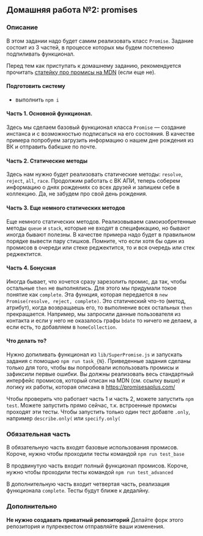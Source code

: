## Домашняя работа №2: promises
### Описание
В этом задании надо будет самим реализовать класс `Promise`. Задание состоит из 3 частей, в процессе которых мы будем постепенно подпиливать функционал.

Перед тем как приступать к домашнему заданию, рекомендуется прочитать [статейку про промисы на MDN](https://developer.mozilla.org/en/docs/Web/JavaScript/Reference/Global_Objects/Promise) (если еще не).

#### Подготовить систему
- выполнить ``npm i``

#### Часть 1. Основной функционал.
Здесь мы сделаем базовый функционал класса `Promise` — создание инстанса и с возможностью подписаться на его состояния.
В качестве примера попробуем загрузить информацию о нашем дне рождения из ВК и отправить бабкшке по почте.

#### Часть 2. Статические методы
Здесь нам нужно будет реализовать статические методы: `resolve`, `reject`, `all`, `race`.
Продолжим работать с ВК АПИ, теперь соберем информацию о днях рождениях со всех друзей и запишем себе в коллекцию. Да, не забудем про свой день рождения.

#### Часть 3. Еще немного статических методов
Еще немного статических методов. Реализовываем самоизобретенные методы `queue` и `stack`, которые не входят в спецификацию, но бывают иногда бывают полезны.
В качестве примера надо будет в правильном порядке вывести пару стишков. Помните, что если хотя бы один из промисов в
очереди или стеке реджектится, то и вся очередь или стек реджектится.

#### Часть 4. Бонусная
Иногда бывает, что хочется сразу зарезолить промис, да так, чтобы остальные ``then`` не выполнялись. 
Для этого мы придумали токое понятие как ``complete``. Эта функция, которая передается в ``new Promise(resolve, reject, complete)``.
Это статический что-то (метод, атрибут), когда возвращаешь его, то выполнение всех остальных ``then`` прекращается.
Например, мы запросили данные пользователя из контакта и если у него не оказалось графы ``bdate`` то ничего не делаем, а если
есть, то добавляем в ``homeCollection``.

#### Что делать то?
Нужно допиливать функционал из `lib/SuperPromise.js` и запускать задания с помощью `npm run task_{N}`.
Приведенные задания сделаны только для того, чтобы вы попробовали использовать промисы и зафиксили первые ошибки. 
Вы должны реализовать весь стандартный интерфейс промисов, который описан на MDN (см. ссылку выше) и логику их работы, 
которая описана в https://promisesaplus.com/

Чтобы проверить что работает часть 1 и часть 2, можете запустить ``npm test``. 
Можете запустить прямо сейчас, т.к. встроенные промисы проходят эти тесты. 
Чтобы запустить только один тест добавте ``.only``, например ``describe.only(`` или ``specify.only(``

### Обязательная часть
В обязательную часть входят базовые использования промисов.
Короче, нужно чтобы проходили тесты командой ``npm run test_base``

В продвинутую часть входит полный функционал промисов.
Короче, нужно чтобы проходили тесты командой ``npm run test_advanced``

В дополнительную часть входит четвертая часть, реализация функционала ``complete``.
Тесты будут ближе к дедалйну.

### Дополнительно
**Не нужно создавать приватный репозиторий** Делайте форк этого репозитория и пулреквестом отправляйте ваши изменения.
